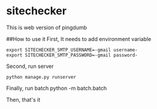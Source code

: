 # sitechecker
This is web version of pingdumb

##How to use it
First, It needs to add environment variable
```
export SITECHECKER_SMTP_USERNAME=-gmail username-
export SITECHECKER_SMTP_PASSWORD=-gmail password-
```
Second, run server
```
python manage.py runserver
```

Finally, run batch
python -m batch.batch 

Then, that's it
